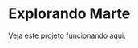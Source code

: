 # Explorando Marte

[Veja este projeto funcionando aqui](https://codesandbox.io/s/github/edinella/mars).
